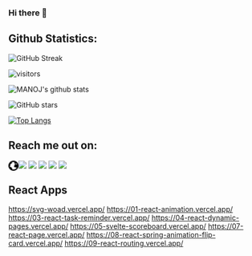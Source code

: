 ### Hi there 👋

## Github Statistics:

![GitHub Streak](https://github-readme-streak-stats.herokuapp.com/?user=MANOJ-M-01&&theme=dark)

![visitors](https://visitor-badge.laobi.icu/badge?page_id=MANOJ-M-01.visitor-badge) 

![MANOJ's github stats](https://github-readme-stats.vercel.app/api?username=MANOJ-M-01&count_private=true&show_icons=true&theme=dark)

![GitHub stars](https://img.shields.io/github/stars/MANOJ-M-01/MANOJ-M-01?style=social) 

[![Top Langs](https://github-readme-stats.vercel.app/api/top-langs/?username=MANOJ-M-01&layout=compact&theme=dark)](https://github.com/MANOJ-M-01/)

## Reach me out on:

[<img align="left"  width="20px" src="https://raw.githubusercontent.com/iconic/open-iconic/master/svg/globe.svg" />][website]
[<img align="left"  width="20px" src="https://cdn.jsdelivr.net/npm/simple-icons@v3/icons/hackerrank.svg" />][hackerrank]
[<img align="left"  width="20px" src="https://cdn.jsdelivr.net/npm/simple-icons@v3/icons/linkedin.svg" />][linkedin]
[<img align="left" width="20px" src="https://cdn.jsdelivr.net/npm/simple-icons@3.4.0/icons/gmail.svg" />][mail]
[<img align="left" width="20px" src="https://cdn.jsdelivr.net/npm/simple-icons@3.4.0/icons/github.svg" />][github]
[<img align="left" width="20px" src="https://cdn.jsdelivr.net/npm/simple-icons@3.4.0/icons/stackoverflow.svg" />][stackoverflow]


<br />

## React Apps
https://svg-woad.vercel.app/
https://01-react-animation.vercel.app/
https://03-react-task-reminder.vercel.app/
https://04-react-dynamic-pages.vercel.app/
https://05-svelte-scoreboard.vercel.app/
https://07-react-page.vercel.app/
https://08-react-spring-animation-flip-card.vercel.app/
https://09-react-routing.vercel.app/




[stackoverflow]:https://stackoverflow.com/users/
[website]: https://MANOJ-M-01.github.io/
[hackerrank]:https://hackerrank.com/manoj_m_01/
[linkedin]: https://www.linkedin.com/in/manoj-m-01/
[github]: https://github.com/MANOJ-M-01/
[mail]: mailto:MANOJ-M-01@gmail.com
<!--
**MANOJ-M-01/manoj-m-01** is a ✨ _special_ ✨ repository because its `README.md` (this file) appears on your GitHub profile.

Here are some ideas to get you started:

- 🔭 I’m currently working on ...
- 🌱 I’m currently learning ...
- 👯 I’m looking to collaborate on ...
- 🤔 I’m looking for help with ...
- 💬 Ask me about ...
- 📫 How to reach me: ...
- 😄 Pronouns: ...
- ⚡ Fun fact: ...
-->
